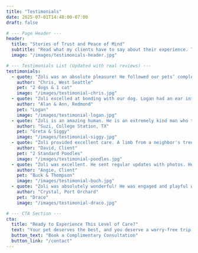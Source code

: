 ```yaml
---
title: "Testimonials"
date: 2025-07-01T14:48:00-07:00
draft: false

# --- Page Header ---
header:
  title: "Stories of Trust and Peace of Mind"
  subtitle: "Read what my clients have to say about their experience. Their peace of mind is the best measure of my success."
  image: "/images/testimonials-header.jpg"

# --- Testimonials List (Updated with real reviews) ---
testimonials:
  - quote: "Zoli was an absolute pleasure! He followed our pets’ complex medicine and feeding routines, gave them walks, and even did animal Reiki! He really attuned to our pets and when we returned we found them to be healthy and joyful. The place was spotless."
    author: "Chris, West Seattle"
    pet: "2 dogs & 1 cat"
    image: "/images/testimonial-chris.jpg"
  - quote: "Zoli excelled at bonding with our dog. Logan had an ear infection and Zoli was able to administer the medicine in his ear — no small feat! Zoli communicated excellently, kept the house clean, and absolutely kept Logan happily fed, walked, and feeling loved."
    author: "Alan & Ann, Redmond"
    pet: "Logan"
    image: "/images/testimonial-logan.jpg"
  - quote: "Zoli is an amazing human. He is an extremely kind man who truly loves animals. He communicated regularly with pictures, kept our home immaculate, watered our landscaping, and even supervised our lawn service. We so appreciate you Zoli!"
    author: "Suzi, College Station, TX"
    pet: "Greta & Siggy"
    image: "/images/testimonial-siggy.jpg"
  - quote: "Zoli provided excellent care. A limb from a neighbor's tree fell into our backyard while we were gone and Zoli sent photos and helped us coordinate clean-up. We found the house in perfect condition. I cannot imagine anyone doing a better job."
    author: "David, Client"
    pet: "2 Standard Poodles"
    image: "/images/testimonial-poodles.jpg"
  - quote: "Zoli was excellent. He sent regular updates with photos. He ran into my sister, who is a dog expert, and she noted that our dogs were happy and relaxed, and he was out walking them and practicing their training. The house was very neat and tidy."
    author: "Angie, Client"
    pet: "Buck & Thompson"
    image: "/images/testimonial-buch.jpg"
  - quote: "Zoli was absolutely wonderful! He was engaged and playful with our dog, and went above and beyond to help work on his leash training. He took excellent care of our home, too. I cannot recommend him enough."
    author: "Crystal, Port Orchard"
    pet: "Draco"
    image: "/images/testimonial-draco.jpg"

# --- CTA Section ---
cta:
  title: "Ready to Experience This Level of Care?"
  text: "Your pet deserves the best, and you deserve a worry-free trip. Let's talk about how I can provide the perfect in-home care for your next journey."
  button_text: "Book a Complimentary Consultation"
  button_link: "/contact"
---
```

